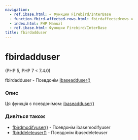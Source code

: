 ```yaml
---
navigation:
  - ref.ibase.html: « Функции Firebird/InterBase
  - function.fbird-affected-rows.html: fbirdaffectedrows »
  - index.html: PHP Manual
  - ref.ibase.html: Функции Firebird/InterBase
title: fbirdadduser
---
```

# fbirdadduser

(PHP 5, PHP 7 < 7.4.0)

fbirdadduser - Псевдонім [ibaseadduser()](function.ibase-add-user.html)

### Опис

Ця функція є псевдонімом: [ibaseadduser()](function.ibase-add-user.html)

### Дивіться також

-   [fbirdmodifyuser()](function.fbird-modify-user.html) - Псевдонім ibasemodifyuser
-   [fbirddeleteuser()](function.fbird-delete-user.html) - Псевдонім ibasedeleteuser
